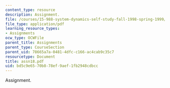 ```yaml
---
content_type: resource
description: Assignment.
file: /courses/15-988-system-dynamics-self-study-fall-1998-spring-1999/bd5c9e6570b878ef9aef1fb2948cdbcc_assn18.pdf
file_type: application/pdf
learning_resource_types:
- Assignments
ocw_type: OCWFile
parent_title: Assignments
parent_type: CourseSection
parent_uid: 78665a7a-0481-4dfc-c166-ac4cab9c35c7
resourcetype: Document
title: assn18.pdf
uid: bd5c9e65-70b8-78ef-9aef-1fb2948cdbcc
---
```

Assignment.

